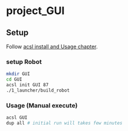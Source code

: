 # project_GUI

## Setup

Follow [acsl install and Usage chapter](https://github.com/acsl-tcu/acsl).

### setup Robot

```bash
mkdir GUI
cd GUI
acsl init GUI 87
./1_launcher/build_robot
```

### Usage (Manual execute)

```bash
acsl GUI
dup all # initial run will takes few minutes
```